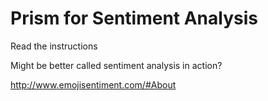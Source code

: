 # Prism for Sentiment Analysis

Read the instructions

Might be better called sentiment analysis in action?

http://www.emojisentiment.com/#About
